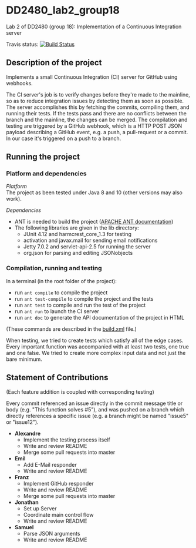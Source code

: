 # DD2480_lab2_group18
Lab 2 of DD2480 (group 18): Implementation of a Continuous Integration server

Travis status: [![Build Status](https://travis-ci.org/apeinot/DD2480_lab2_group18.svg?branch=master)](https://travis-ci.org/apeinot/DD2480_lab2_group18)

## Description of the project
Implements a small Continuous Integration (CI) server for GitHub using webhooks.

The CI server's job is to verify changes before they're made to the mainline, so as to reduce integration issues by detecting them as soon as possible. The server accomplishes this by fetching the commits, compiling them, and running their tests. If the tests pass and there are no conflicts between the branch and the mainline, the changes can be merged. The compilation and testing are triggered by a GitHub webhook, which is a HTTP POST JSON payload describing a GitHub event, e.g. a push, a pull-request or a commit. In our case it's triggered on a push to a branch.

## Running the project

### Platform and dependencies

*Platform*  
The project as been tested under Java 8 and 10 (other versions may also work).

*Dependencies*  
* ANT is needed to build the project ([APACHE ANT documentation](https://ant.apache.org/manual/))
* The following libraries are given in the lib directory:
  * JUnit 4.12 and harmcrest_core_1.3 for testing
  * activation and javax.mail for sending email notifications
  * Jetty 7.0.2 and servlet-api-2.5 for running the server
  * org.json for parsing and editing JSONobjects

### Compilation, running and testing

In a terminal (in the root folder of the project):
* run `ant compile` to compile the project
* run `ant test-compile` to compile the project and the tests
* run `ant test` to compile and run the test of the project 
* run `ant run` to launch the CI server
* run `ant doc` to generate the API documentation of the project in HTML

(These commands are described in the [build.xml](build.xml) file.)

When testing, we tried to create tests which satisfy all of the edge cases. Every important function was accompanied with at least two tests, one true and one false. We tried to create more complex input data and not just the bare minimum.

## Statement of Contributions

(Each feature addition is coupled with corresponding testing)

Every commit referenced an issue directly in the commit message title or body (e.g. "This function solves #5"), and was pushed on a branch which directly references a specific issue (e.g. a branch might be named "issue5" or "issue12").

* **Alexandre**
  * Implement the testing process itself
  * Write and review README
  * Merge some pull requests into master
* **Emil**
  * Add E-Mail responder
  * Write and review README
* **Franz**
  * Implement GitHub responder
  * Write and review README
  * Merge some pull requests into master
* **Jonathan**
  * Set up Server
  * Coordinate main control flow
  * Write and review README
* **Samuel**
  * Parse JSON arguments
  * Write and review README
